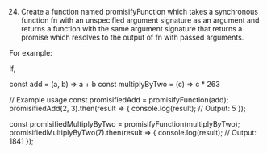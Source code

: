 24. Create a function named promisifyFunction which takes a synchronous function fn with an unspecified argument signature as an argument and returns a function with the same argument signature that returns a promise which resolves to the output of fn with passed arguments.

For example:

If,

const add = (a, b) => a + b
const multiplyByTwo = (c) => c * 263

// Example usage
const promisifiedAdd = promisifyFunction(add);
promisifiedAdd(2, 3).then(result => {
    console.log(result);  // Output: 5
});

const promisifiedMultiplyByTwo = promisifyFunction(multiplyByTwo);
promisifiedMultiplyByTwo(7).then(result => {
    console.log(result);  // Output: 1841
});